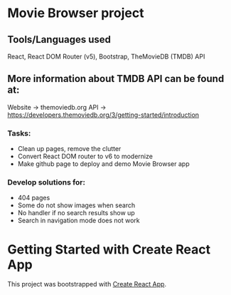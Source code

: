 # Movie Browser project 

## Tools/Languages used
React, React DOM Router (v5), Bootstrap, TheMovieDB (TMDB) API

## More information about TMDB API can be found at:
Website -> themoviedb.org
API -> https://developers.themoviedb.org/3/getting-started/introduction

### Tasks:
- Clean up pages, remove the clutter
- Convert React DOM router to v6 to modernize
- Make github page to deploy and demo Movie Browser app

### Develop solutions for:
- 404 pages
- Some do not show images when search
- No handler if no search results show up
- Search in navigation mode does not work







# Getting Started with Create React App

This project was bootstrapped with [Create React App](https://github.com/facebook/create-react-app).